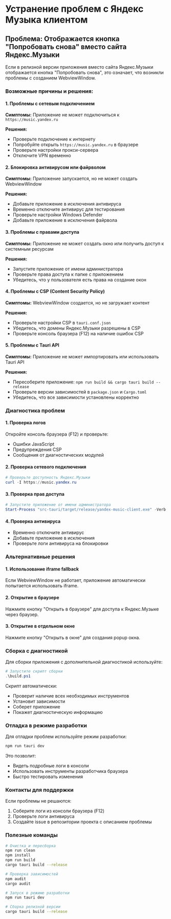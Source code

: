 # Устранение проблем с Яндекс Музыка клиентом

## Проблема: Отображается кнопка "Попробовать снова" вместо сайта Яндекс.Музыки

Если в релизной версии приложения вместо сайта Яндекс.Музыки отображается кнопка "Попробовать снова", это означает, что возникли проблемы с созданием WebviewWindow.

### Возможные причины и решения:

#### 1. Проблемы с сетевым подключением
**Симптомы:** Приложение не может подключиться к `https://music.yandex.ru`

**Решения:**
- Проверьте подключение к интернету
- Попробуйте открыть `https://music.yandex.ru` в браузере
- Проверьте настройки прокси-сервера
- Отключите VPN временно

#### 2. Блокировка антивирусом или файрволом
**Симптомы:** Приложение запускается, но не может создать WebviewWindow

**Решения:**
- Добавьте приложение в исключения антивируса
- Временно отключите антивирус для тестирования
- Проверьте настройки Windows Defender
- Добавьте приложение в исключения файрвола

#### 3. Проблемы с правами доступа
**Симптомы:** Приложение не может создать окно или получить доступ к системным ресурсам

**Решения:**
- Запустите приложение от имени администратора
- Проверьте права доступа к папке с приложением
- Убедитесь, что у пользователя есть права на создание окон

#### 4. Проблемы с CSP (Content Security Policy)
**Симптомы:** WebviewWindow создается, но не загружает контент

**Решения:**
- Проверьте настройки CSP в `tauri.conf.json`
- Убедитесь, что домены Яндекс.Музыки разрешены в CSP
- Проверьте консоль браузера (F12) на наличие ошибок CSP

#### 5. Проблемы с Tauri API
**Симптомы:** Приложение не может импортировать или использовать Tauri API

**Решения:**
- Пересоберите приложение: `npm run build && cargo tauri build --release`
- Проверьте версии зависимостей в `package.json` и `Cargo.toml`
- Убедитесь, что все зависимости установлены корректно

### Диагностика проблем

#### 1. Проверка логов
Откройте консоль браузера (F12) и проверьте:
- Ошибки JavaScript
- Предупреждения CSP
- Сообщения от диагностических модулей

#### 2. Проверка сетевого подключения
```powershell
# Проверьте доступность Яндекс.Музыки
curl -I https://music.yandex.ru
```

#### 3. Проверка прав доступа
```powershell
# Запустите приложение от имени администратора
Start-Process "src-tauri/target/release/yandex-music-client.exe" -Verb RunAs
```

#### 4. Проверка антивируса
- Временно отключите антивирус
- Добавьте приложение в исключения
- Проверьте логи антивируса на блокировки

### Альтернативные решения

#### 1. Использование iframe fallback
Если WebviewWindow не работает, приложение автоматически попытается использовать iframe.

#### 2. Открытие в браузере
Нажмите кнопку "Открыть в браузере" для доступа к Яндекс.Музыке через браузер.

#### 3. Открытие в отдельном окне
Нажмите кнопку "Открыть в окне" для создания popup окна.

### Сборка с диагностикой

Для сборки приложения с дополнительной диагностикой используйте:

```powershell
# Запустите скрипт сборки
.\build.ps1
```

Скрипт автоматически:
- Проверит наличие всех необходимых инструментов
- Установит зависимости
- Соберет приложение
- Покажет диагностическую информацию

### Отладка в режиме разработки

Для отладки проблем используйте режим разработки:

```bash
npm run tauri dev
```

Это позволит:
- Видеть подробные логи в консоли
- Использовать инструменты разработчика браузера
- Быстро тестировать изменения

### Контакты для поддержки

Если проблемы не решаются:
1. Соберите логи из консоли браузера (F12)
2. Проверьте логи антивируса
3. Создайте issue в репозитории проекта с описанием проблемы

### Полезные команды

```bash
# Очистка и пересборка
npm run clean
npm install
npm run build
cargo tauri build --release

# Проверка зависимостей
npm audit
cargo audit

# Запуск в режиме разработки
npm run tauri dev

# Сборка релизной версии
cargo tauri build --release
```

